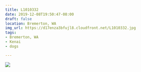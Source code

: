 ```yaml
---
title: L1010332
date: 2019-12-08T19:50:47-08:00
draft: false
location: Bremerton, WA
img_url: https://d17enza3bfujl8.cloudfront.net/L1010332.jpg
tags:
- Bremerton, WA
- Kenai
- dogs

---
```


![](https://d17enza3bfujl8.cloudfront.net/L1010332.jpg)

